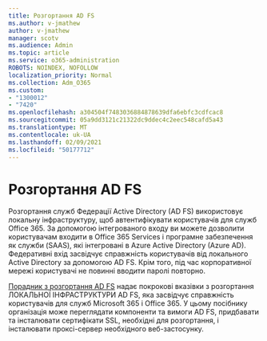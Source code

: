 ```yaml
---
title: Розгортання AD FS
ms.author: v-jmathew
author: v-jmathew
manager: scotv
ms.audience: Admin
ms.topic: article
ms.service: o365-administration
ROBOTS: NOINDEX, NOFOLLOW
localization_priority: Normal
ms.collection: Adm_O365
ms.custom:
- "1300012"
- "7420"
ms.openlocfilehash: a304504f7483036884878639dfa6ebfc3cdfcac8
ms.sourcegitcommit: 05a9dd3121c21322dc9ddec4c2eec548cafd5a43
ms.translationtype: MT
ms.contentlocale: uk-UA
ms.lasthandoff: 02/09/2021
ms.locfileid: "50177712"
---
```

# <a name="deploy-ad-fs"></a>Розгортання AD FS

Розгортання служб Федерації Active Directory (AD FS) використовує локальну інфраструктуру, щоб автентифікувати користувачів для служб Office 365. За допомогою інтегрованого входу ви можете дозволити користувачам входити в Office 365 Services і програмне забезпечення як служби (SAAS), які інтегровані в Azure Active Directory (Azure AD). Федеративні вхід засвідчує справжність користувачів від локального Active Directory за допомогою AD FS. Крім того, під час корпоративної мережі користувачі не повинні вводити паролі повторно.

[Порадник з розгортання AD FS](https://go.microsoft.com/fwlink/?linkid=2071178) надає покрокові вказівки з розгортання ЛОКАЛЬНОЇ ІНФРАСТРУКТУРИ AD FS, яка засвідчує справжність користувачів для служб Microsoft 365 і Office 365. У цьому посібнику організація може переглядати компоненти та вимоги AD FS, придбавати та інсталювати сертифікати SSL, необхідні для розгортання, і інсталювати проксі-сервер необхідного веб-застосунку.
